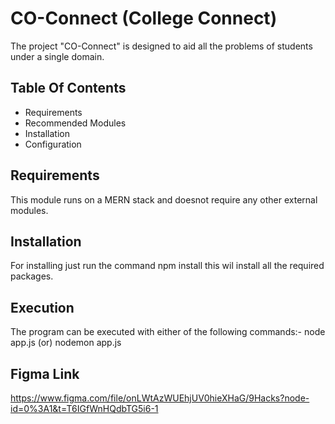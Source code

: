 # CO-Connect (College Connect)

The project "CO-Connect" is designed to aid all the problems of students under a single domain.

## Table Of Contents
- Requirements
- Recommended Modules
- Installation
- Configuration

## Requirements
This module runs on a MERN stack and doesnot require any other external modules.

## Installation
For installing just run the  command npm install 
this wil install all the required packages.

## Execution
The program can be executed with either of the following commands:-
node app.js 
(or)
nodemon app.js

## Figma Link
https://www.figma.com/file/onLWtAzWUEhjUV0hieXHaG/9Hacks?node-id=0%3A1&t=T6IGfWnHQdbTG5i6-1
